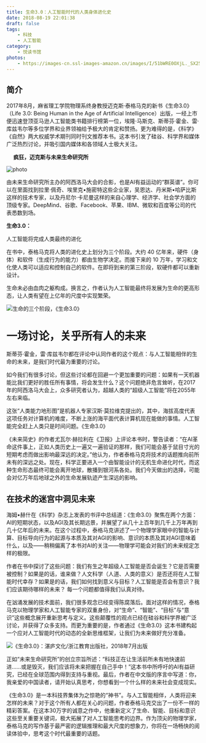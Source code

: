 ```yaml
---
title: 生命3.0：人工智能时代的人类身体进化史
date: 2018-08-19 22:01:38
draft: false
tags:
    - 科技
    - 人工智能
category: 
    - 悦读书馆
photos:
    - https://images-cn.ssl-images-amazon.cn/images/I/51bWRE0OXjL._SX258_BO1,204,203,200_QL70_ML2_.jpg
---
```

## 简介

2017年8月，麻省理工学院物理系终身教授迈克斯·泰格马克的新书《生命3.0》 （Life 3.0: Being Human in the Age of Artificial Intelligence）出版，一经上市便迅速登顶亚马逊人工智能类书籍排行榜第一位，埃隆·马斯克、斯蒂芬·霍金、雷·库兹韦尔等多位学界和业界领袖给予极大的肯定和赞扬。更为难得的是，《科学》 《自然》两大权威学术期刊同时刊文推荐本书。这本书引发了硅谷、科学界和媒体广泛热烈讨论，并吸引国内媒体和各领域人士极大关注。

<!--more-->
 　
**疯狂，迈克斯与未来生命研究所**

![photo](heying.jpg)

由未来生命研究所主办的阿西洛马大会的合影，也是AI有益运动的“群英谱”。你可以在里面找到拉里·佩奇、埃里克•施密特这些企业家，吴恩达、丹米斯•哈萨比斯这样的技术专家，以及丹尼尔·卡尼曼这样的来自心理学、经济学、社会学方面的顶级专家。DeepMind、谷歌、Facebook、苹果、IBM、微软和百度等公司的代表悉数到场。

 

**生命3.0：**

人工智能将完成人类最终的进化

在书中，泰格马克将人类的进化史上划分为三个阶段。大约 40 亿年来，硬件（身体）和软件（生成行为的能力）都由生物学决定。而接下来的 10 万年，学习和文化使人类可以适应和控制自己的软件。在即将到来的第三阶段，软硬件都可以重新设计。

生命未必由血肉之躯构成。换言之，作者认为人工智能最终将发展为生命的更高形态，让人类有望在上亿年的尺度中实现繁荣。

![生命的三个阶段，《生命3.0》](jinhua.jpg)


 

# 一场讨论，关乎所有人的未来

斯蒂芬·霍金，雷·库兹韦尔都在评论中认同作者的这个观点：与人工智能相伴的生命的未来，是我们时代最为重要的讨论。

 

如今我们有很多讨论，但这些讨论都在回避一个更加重要的问题：如果有一天机器能比我们更好的胜任所有事情，将会发生什么？这个问题绝非危言耸听，在2017年的阿西洛马大会上，众多研究者认为，超越人类的“超级人工智能”将在2055年左右来临。

[](nengli.jpg)
这张“人类能力地形图”是机器人专家汉斯·莫拉维克提出的，其中，海拔高度代表这项任务对计算机的难度，不断上涨的海平面代表计算机现在能做的事情。人工智能完全赶上人类只是时间问题。《生命3.0》

《未来简史》的作者尤瓦尔·赫拉利在《卫报》上评论本书时，警告读者：“在AI革命这件事上，正如人类历史上一遍又一遍验证的那样，我们可能会基于鼠目寸光的短期考虑而做出影响最深远的决定。”他认为，作者泰格马克将技术的话题推向前所未有的深远之处。现在，科学正要进入一个由智能设计的无机生命进化时代，而这种生命形态最终可能会离开地球，散播到银河系各处。我们今天做出的选择，可能会对亿万年后地球之外的生命发展轨迹产生深远的影响。 

## 在技术的迷宫中洞见未来


海姆•赫什在《科学》杂志上发表的书评中总结道：《生命3.0》聚焦在两个方面：AI的短期状态，以及AGI及其长期远景，并展望了从几十上百年到几千上万年再到几十亿年后的未来。在这个过程中，泰格马克讲述了一个物理学家眼中的智能与计算、目标导向行为的起源与本质及其对AGI的影响、意识的本质及其对AGI意味着什么，以及——稍稍偏离了本书对AI的关注——物理学可能会对我们的未来规定怎样的极限。

作者在书中探讨了这些问题：我们有生之年超级人工智能是否会诞生？它是否需要被控制？如果是的话，谁来做？人文科学（人道、人类的意义）是否还将在人工智能时代幸存？如果是的话，我们如何找到意义与目标？人工智能是否会有意识？我们应该期待哪样的未来？ 每一个问题都值得我们认真对待。

在汹涌发展的技术面前，我们很多观念已经变得陈腐落后。面对这样的情况，泰格马克以物理学家和人工智能专家的双重身份，对“生命”、“智能”、“目标”与“意识”这些概念展开重新思考与定义。这些颠覆性的观点已经在硅谷和科学界被广泛讨论，并获得了众多支持。而更为重要的是，作者通过《生命3.0》这本书建构起一个应对人工智能时代的动态的全新思维框架，让我们为未来做好充分准备。


![《生命3.0》：湛庐文化/浙江教育出版社，2018年7月出版](book.png)

正如“未来生命研究所”的创立宗旨所述：“科技正在让生活前所未有地快速前进……或是毁灭，我们应该将未来把握在自己手中！”这本书中所呼吁的AI有益研究，已经在全球范围内得到支持与重视。最后，作者在中文版的序言中写道：你，我亲爱的中国读者，请开始认真思考，你想看到一个什么样的未来社会变成现实。

《生命3.0》是一本科技界集体为之惊艳的“神书”。与人工智能相伴，人类将迎来怎样的未来？对于这个所有人都在关心的问题，作者泰格马克交出了一份不一样的精彩答案。在这本30万字的诚意之作中，他重新定义了生命、智能、目标和意识这些至关重要关键词，极大拓展了对人工智能思考的边界。作为顶尖的物理学家，泰格马克的写作基于最严密的逻辑推理和最大尺度的想象力，你将在一场畅快的阅读体验中，思考这个时代最重要的话题。